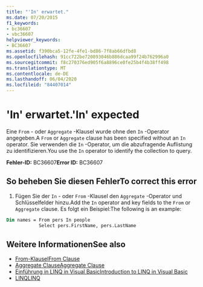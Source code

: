```yaml
---
title: "'In' erwartet."
ms.date: 07/20/2015
f1_keywords:
- bc36607
- vbc36607
helpviewer_keywords:
- BC36607
ms.assetid: f390bca5-12fe-4fe1-bd86-7f8ab66dfbd8
ms.openlocfilehash: 91cc722be720893046b886dcaa99f24b762996a0
ms.sourcegitcommit: f8c270376ed905f6a8896ce0fe25b4f4b38ff498
ms.translationtype: MT
ms.contentlocale: de-DE
ms.lasthandoff: 06/04/2020
ms.locfileid: "84407014"
---
```

# <a name="in-expected"></a><span data-ttu-id="25612-102">'In' erwartet.</span><span class="sxs-lookup"><span data-stu-id="25612-102">'In' expected</span></span>
<span data-ttu-id="25612-103">Eine `From` - oder `Aggregate` -Klausel wurde ohne den `In` -Operator angegeben.</span><span class="sxs-lookup"><span data-stu-id="25612-103">A `From` or `Aggregate` clause has been specified without an `In` operator.</span></span> <span data-ttu-id="25612-104">Sie verwenden die `In` -Operator, um die abzufragende Auflistung zu identifizieren.</span><span class="sxs-lookup"><span data-stu-id="25612-104">You use the `In` operator to identify the collection to query.</span></span>  
  
 <span data-ttu-id="25612-105">**Fehler-ID:** BC36607</span><span class="sxs-lookup"><span data-stu-id="25612-105">**Error ID:** BC36607</span></span>  
  
## <a name="to-correct-this-error"></a><span data-ttu-id="25612-106">So beheben Sie diesen Fehler</span><span class="sxs-lookup"><span data-stu-id="25612-106">To correct this error</span></span>  

1. <span data-ttu-id="25612-107">Fügen Sie der `In` - oder `From` -Klausel den `Aggregate` -Operator und Schlüsselfelder hinzu.</span><span class="sxs-lookup"><span data-stu-id="25612-107">Add the `In` operator and key fields to the `From` or `Aggregate` clause.</span></span> <span data-ttu-id="25612-108">Es folgt ein Beispiel:</span><span class="sxs-lookup"><span data-stu-id="25612-108">The following is an example:</span></span>  

```vb  
Dim names = From pers In people
            Select pers.FirstName, pers.LastName  
```  
  
## <a name="see-also"></a><span data-ttu-id="25612-109">Weitere Informationen</span><span class="sxs-lookup"><span data-stu-id="25612-109">See also</span></span>

- [<span data-ttu-id="25612-110">From-Klausel</span><span class="sxs-lookup"><span data-stu-id="25612-110">From Clause</span></span>](../language-reference/queries/from-clause.md)
- [<span data-ttu-id="25612-111">Aggregate Clause</span><span class="sxs-lookup"><span data-stu-id="25612-111">Aggregate Clause</span></span>](../language-reference/queries/aggregate-clause.md)
- [<span data-ttu-id="25612-112">Einführung in LINQ in Visual Basic</span><span class="sxs-lookup"><span data-stu-id="25612-112">Introduction to LINQ in Visual Basic</span></span>](../programming-guide/language-features/linq/introduction-to-linq.md)
- [<span data-ttu-id="25612-113">LINQ</span><span class="sxs-lookup"><span data-stu-id="25612-113">LINQ</span></span>](../programming-guide/language-features/linq/index.md)
